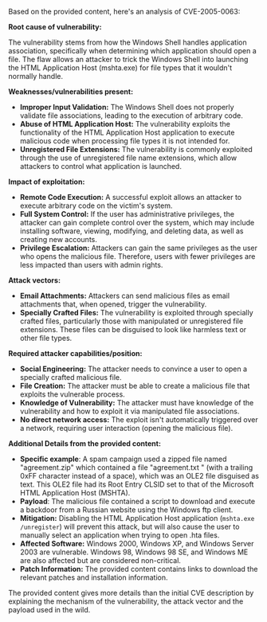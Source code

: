 Based on the provided content, here's an analysis of CVE-2005-0063:

**Root cause of vulnerability:**

The vulnerability stems from how the Windows Shell handles application association, specifically when determining which application should open a file. The flaw allows an attacker to trick the Windows Shell into launching the HTML Application Host (mshta.exe) for file types that it wouldn't normally handle.

**Weaknesses/vulnerabilities present:**

*   **Improper Input Validation:** The Windows Shell does not properly validate file associations, leading to the execution of arbitrary code.
*   **Abuse of HTML Application Host:** The vulnerability exploits the functionality of the HTML Application Host application to execute malicious code when processing file types it is not intended for.
*   **Unregistered File Extensions:**  The vulnerability is commonly exploited through the use of unregistered file name extensions, which allow attackers to control what application is launched.

**Impact of exploitation:**

*   **Remote Code Execution:**  A successful exploit allows an attacker to execute arbitrary code on the victim's system.
*   **Full System Control:** If the user has administrative privileges, the attacker can gain complete control over the system, which may include installing software, viewing, modifying, and deleting data, as well as creating new accounts.
*   **Privilege Escalation:** Attackers can gain the same privileges as the user who opens the malicious file. Therefore, users with fewer privileges are less impacted than users with admin rights.

**Attack vectors:**

*   **Email Attachments:**  Attackers can send malicious files as email attachments that, when opened, trigger the vulnerability.
*   **Specially Crafted Files:** The vulnerability is exploited through specially crafted files, particularly those with manipulated or unregistered file extensions. These files can be disguised to look like harmless text or other file types.

**Required attacker capabilities/position:**

*   **Social Engineering:** The attacker needs to convince a user to open a specially crafted malicious file.
*   **File Creation:** The attacker must be able to create a malicious file that exploits the vulnerable process.
*   **Knowledge of Vulnerability:** The attacker must have knowledge of the vulnerability and how to exploit it via manipulated file associations.
*  **No direct network access:** The exploit isn't automatically triggered over a network, requiring user interaction (opening the malicious file).

**Additional Details from the provided content:**

*   **Specific example**: A spam campaign used a zipped file named "agreement.zip" which contained a file "agreement.txt " (with a trailing 0xFF character instead of a space), which was an OLE2 file disguised as text. This OLE2 file had its Root Entry CLSID set to that of the Microsoft HTML Application Host (MSHTA).
*   **Payload**: The malicious file contained a script to download and execute a backdoor from a Russian website using the Windows ftp client.
*   **Mitigation:** Disabling the HTML Application Host application (`mshta.exe /unregister`) will prevent this attack, but will also cause the user to manually select an application when trying to open .hta files.
*   **Affected Software:** Windows 2000, Windows XP, and Windows Server 2003 are vulnerable. Windows 98, Windows 98 SE, and Windows ME are also affected but are considered non-critical.
*  **Patch Information:** The provided content contains links to download the relevant patches and installation information.

The provided content gives more details than the initial CVE description by explaining the mechanism of the vulnerability, the attack vector and the payload used in the wild.